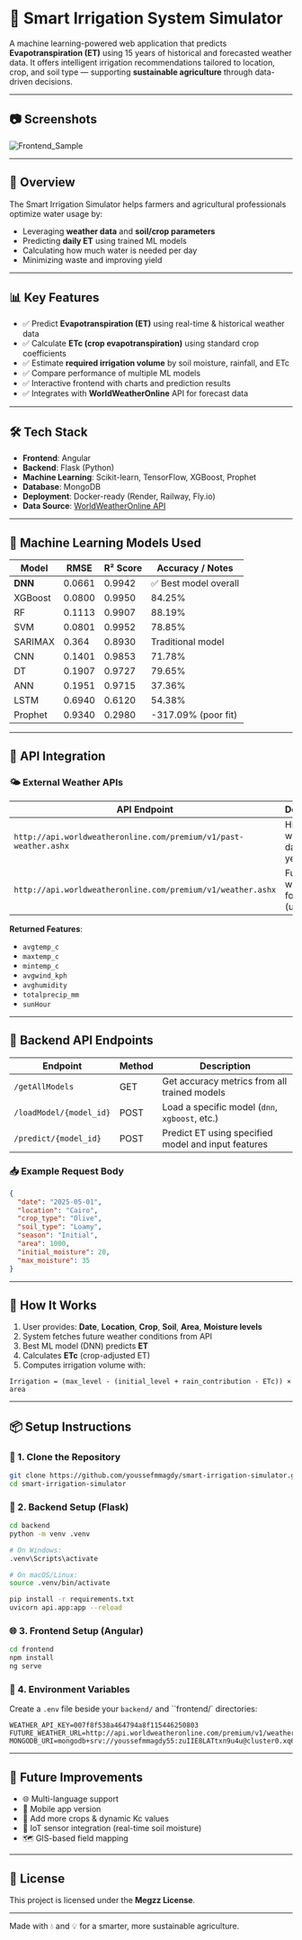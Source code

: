# 🌿 Smart Irrigation System Simulator

A machine learning-powered web application that predicts **Evapotranspiration (ET)** using 15 years of historical and forecasted weather data. It offers intelligent irrigation recommendations tailored to location, crop, and soil type — supporting **sustainable agriculture** through data-driven decisions.

---


## 📷 Screenshots

![Frontend_Sample](https://github.com/user-attachments/assets/7336bc63-6416-4f74-85ea-7766da25415c)

---


## 🚀 Overview

The Smart Irrigation Simulator helps farmers and agricultural professionals optimize water usage by:

- Leveraging **weather data** and **soil/crop parameters**
- Predicting **daily ET** using trained ML models
- Calculating how much water is needed per day
- Minimizing waste and improving yield

---

## 📊 Key Features

- ✅ Predict **Evapotranspiration (ET)** using real-time & historical weather data  
- ✅ Calculate **ETc (crop evapotranspiration)** using standard crop coefficients  
- ✅ Estimate **required irrigation volume** by soil moisture, rainfall, and ETc  
- ✅ Compare performance of multiple ML models  
- ✅ Interactive frontend with charts and prediction results  
- ✅ Integrates with **WorldWeatherOnline** API for forecast data  

---

## 🛠️ Tech Stack

- **Frontend**: Angular  
- **Backend**: Flask (Python)  
- **Machine Learning**: Scikit-learn, TensorFlow, XGBoost, Prophet  
- **Database**: MongoDB  
- **Deployment**: Docker-ready (Render, Railway, Fly.io)  
- **Data Source**: [WorldWeatherOnline API](https://www.worldweatheronline.com)  

---

## 🧠 Machine Learning Models Used

| Model     | RMSE   | R² Score | Accuracy / Notes      |
|-----------|--------|----------|------------------------|
| **DNN**   | 0.0661 | 0.9942   | ✅ Best model overall   |
| XGBoost   | 0.0800 | 0.9950   | 84.25%                |
| RF        | 0.1113 | 0.9907   | 88.19%                |
| SVM       | 0.0801 | 0.9952   | 78.85%                |
| SARIMAX   | 0.364  | 0.8930   | Traditional model     |
| CNN       | 0.1401 | 0.9853   | 71.78%                |
| DT        | 0.1907 | 0.9727   | 79.65%                |
| ANN       | 0.1951 | 0.9715   | 37.36%                |
| LSTM      | 0.6940 | 0.6120   | 54.38%                |
| Prophet   | 0.9340 | 0.2980   | -317.09% (poor fit)   |

---

## 🔌 API Integration

### 🌤️ External Weather APIs

| API Endpoint                                                                 | Description                           |
|------------------------------------------------------------------------------|---------------------------------------|
| `http://api.worldweatheronline.com/premium/v1/past-weather.ashx`            | Historical weather data (15 years)    |
| `http://api.worldweatheronline.com/premium/v1/weather.ashx`                 | Future weather forecast (upcoming)    |

**Returned Features**:
- `avgtemp_c`
- `maxtemp_c`
- `mintemp_c`  
- `avgwind_kph`
- `avghumidity`
- `totalprecip_mm`
- `sunHour`  

---

## 🔗 Backend API Endpoints

| Endpoint                | Method | Description                                         |
|------------------------|--------|-----------------------------------------------------|
| `/getAllModels`        | GET   | Get accuracy metrics from all trained models        |
| `/loadModel/{model_id}`| POST   | Load a specific model (`dnn`, `xgboost`, etc.)      |
| `/predict/{model_id}`  | POST   | Predict ET using specified model and input features |

### 📥 Example Request Body

```json
{
  "date": "2025-05-01",
  "location": "Cairo",
  "crop_type": "Olive",
  "soil_type": "Loamy",
  "season": "Initial",
  "area": 1000,
  "initial_moisture": 20,
  "max_moisture": 35
}
```

---

## 🧪 How It Works

1. User provides: **Date**, **Location**, **Crop**, **Soil**, **Area**, **Moisture levels**  
2. System fetches future weather conditions from API  
3. Best ML model (DNN) predicts **ET**  
4. Calculates **ETc** (crop-adjusted ET)  
5. Computes irrigation volume with:

```
Irrigation = (max_level - (initial_level + rain_contribution - ETc)) × area
```

---

## 📦 Setup Instructions

### 🔧 1. Clone the Repository

```bash
git clone https://github.com/youssefmmagdy/smart-irrigation-simulator.git
cd smart-irrigation-simulator
```

### 🧪 2. Backend Setup (Flask)

```bash
cd backend
python -m venv .venv

# On Windows:
.venv\Scripts\activate

# On macOS/Linux:
source .venv/bin/activate

pip install -r requirements.txt
uvicorn api.app:app --reload
```

### 🌐 3. Frontend Setup (Angular)

```bash
cd frontend
npm install
ng serve
```

### 🔑 4. Environment Variables

Create a `.env` file beside your `backend/` and ``frontend/` directories:

```env
WEATHER_API_KEY=007f8f538a464794a8f115446250803
FUTURE_WEATHER_URL=http://api.worldweatheronline.com/premium/v1/weather.ashx
MONGODB_URI=mongodb+srv://youssefmmagdy55:zuIIE8LATtxn9u4u@cluster0.xq6ult7.mongodb.net/
```

---



## 🔮 Future Improvements

- 🌐 Multi-language support  
- 📱 Mobile app version  
- 🌾 Add more crops & dynamic Kc values  
- 📡 IoT sensor integration (real-time soil moisture)  
- 🗺️ GIS-based field mapping  

---

## 📄 License

This project is licensed under the **Megzz License**.

---

Made with 💧 and 💡 for a smarter, more sustainable agriculture.

